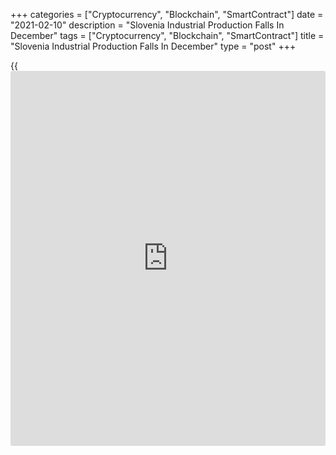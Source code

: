 +++
categories = ["Cryptocurrency", "Blockchain", "SmartContract"]
date = "2021-02-10"
description = "Slovenia Industrial Production Falls In December"
tags = ["Cryptocurrency", "Blockchain", "SmartContract"]
title = "Slovenia Industrial Production Falls In December"
type = "post"
+++

{{<iframe id="large-banner" src="https://www.bounty.group/#slide=19.0" width="100%" height="600" scrolling="no" style="border: 0px solid rgb(216, 221, 230); border-radius: 3px;">}}

Slovenia's industrial production declined in December, figures from the
statistical office showed on Wednesday.

The industrial production index decreased 0.9 percent year-on-year in
December.

Manufacturing output declined 0.7 percent and electricity, gas, steam
and air conditioning supply fell 4.9 percent.

Meanwhile, production in the mining and quarrying sector increased 11.0
percent.

Production of capital goods declined 5.7 percent and those of consumer
goods fell 3.7 percent.

Meanwhile, production of intermediate goods grew 3.4 percent.

On a month-on-month basis, industrial production decreased 0.7 percent
in December.

In 2020, industrial production fell 6.2 percent. Production declined for
the first time after six consecutive years of growth.

For comments and feedback [contact](https://www.playgroundfx.com/contact/): editorial@rtt[news](https://www.letsplayfx.com/blog/forex-news-website/).com

[Economic News][1]

 **What parts of the world are seeing the best (and worst) economic
performances lately? Click[here][2] to check out our [Econ Scorecard][2]
and find out! See up-to-the-moment [ranking](https://www.playgroundfx.com/blog/crypto-exchange-ranking/)s for the best and worst
performers in [GDP][2], [unemployment rate][3], [inflation][4] and much
more.**

   1. www.rtt[news](https://www.letsplayfx.com/blog/forex-news-website/).com/Content/EconomicNews.aspx
   2. www.rtt[news](https://www.letsplayfx.com/blog/forex-news-website/).com/economic-scorecard/world-rank/GDP/highest-performance.aspx
   3. www.rtt[news](https://www.letsplayfx.com/blog/forex-news-website/).com/economic-scorecard/world-rank/unemployment-rate/lowest-performance.aspx
   4. www.rtt[news](https://www.letsplayfx.com/blog/forex-news-website/).com/economic-scorecard/world-rank/CPI/highest-performance.aspx